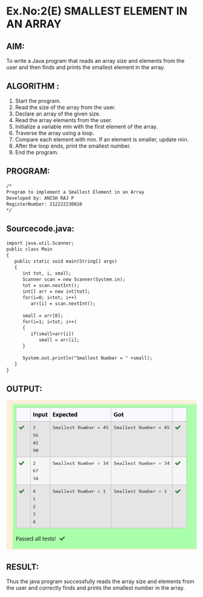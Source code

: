 # Ex.No:2(E)  SMALLEST ELEMENT IN AN ARRAY

## AIM:
To write a Java program that reads an array size and elements from the user and then finds and prints the smallest element in the array.
## ALGORITHM :
1.	Start the program.
2.	Read the size of the array from the user.
3.	Declare an array of the given size.
4.	Read the array elements from the user.
5.	Initialize a variable min with the first element of the array.
6.	Traverse the array using a loop.
7.	Compare each element with min. If an element is smaller, update min.
8.	After the loop ends, print the smallest number.
9.	End the program.
	
## PROGRAM:
 ```
/*
Program to implement a Smallest Element in an Array
Developed by: ANISH RAJ P
RegisterNumber: 212222230010 
*/
```

## Sourcecode.java:
```
import java.util.Scanner;
public class Main
{
   public static void main(String[] args)
   {
      int tot, i, small;
      Scanner scan = new Scanner(System.in);
      tot = scan.nextInt();
      int[] arr = new int[tot];
      for(i=0; i<tot; i++)
         arr[i] = scan.nextInt();
      
      small = arr[0];
      for(i=1; i<tot; i++)
      {
         if(small>arr[i])
            small = arr[i];
      }
      
      System.out.println("Smallest Number = " +small);
   }
}
```

## OUTPUT:
![OUTPUT](7.png)

## RESULT:
Thus the java program successfully reads the array size and elements from the user and correctly finds and prints the smallest number in the array.
